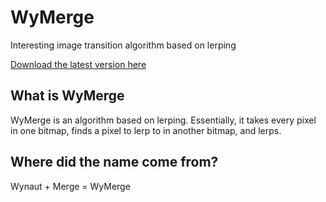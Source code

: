 # WyMerge
Interesting image transition algorithm based on lerping

[Download the latest version here](https://github.com/SixBeeps/WyMerge/releases)

## What is WyMerge
WyMerge is an algorithm based on lerping. Essentially, it takes every pixel in one bitmap, finds a pixel to lerp to in another bitmap, and lerps.

## Where did the name come from?
Wynaut + Merge = WyMerge
